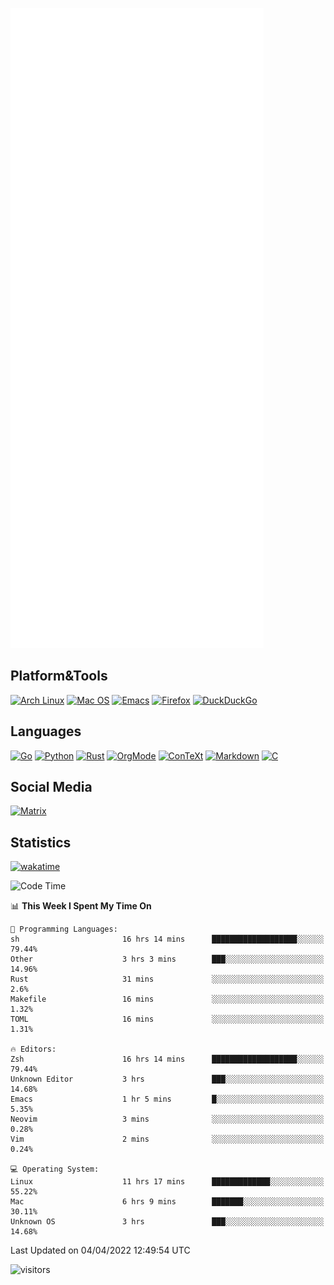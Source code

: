 ![Metrics](https://github.com/SteamedFish/SteamedFish/blob/master/github-metrics.svg)

## Platform&Tools

[![Arch Linux](https://img.shields.io/badge/ArchLinux-1793D1?logo=arch-linux&logoColor=fff&style=flat-square)](https://archlinux.org/)
[![Mac OS](https://img.shields.io/badge/MacOS-000000?style=flat-square&logo=macos&logoColor=F0F0F0)](https://www.apple.com/macos/)
[![Emacs](https://img.shields.io/badge/Emacs-%237F5AB6.svg?&style=flat-square&logo=gnu-emacs&logoColor=white)](https://www.gnu.org/software/emacs/)
[![Firefox](https://img.shields.io/badge/Firefox-FF7139?style=flat-square&logo=Firefox-Browser&logoColor=white)](https://firefox.com/)
[![DuckDuckGo](https://img.shields.io/badge/DuckDuckGo-DE5833?style=flat-square&logo=DuckDuckGo&logoColor=white)](https://duckduckgo.com/)

## Languages

[![Go](https://img.shields.io/badge/Golang-%2300ADD8.svg?style=flat-square&logo=go&logoColor=white)](https://golang.org/)
[![Python](https://img.shields.io/badge/Python-3670A0?style=flat-square&logo=python&logoColor=ffdd54)](https://www.python.org/)
[![Rust](https://img.shields.io/badge/Rust-%23000000.svg?style=flat-square&logo=rust&logoColor=white)](https://www.rust-lang.org/)
[![OrgMode](https://img.shields.io/badge/OrgMode-%23000000.svg?style=flat-square&logo=org&logoColor=white)](https://orgmode.org/)
[![ConTeXt](https://img.shields.io/badge/ConTeXt-%23008080.svg?style=flat-square&logo=latex&logoColor=white)](https://contextgarden.net/)
[![Markdown](https://img.shields.io/badge/MarkDown-%23000000.svg?style=flat-square&logo=markdown&logoColor=white)](https://daringfireball.net/projects/markdown/)
[![C](https://img.shields.io/badge/C-%2300599C.svg?style=flat-square&logo=c&logoColor=white)](https://www.iso.org/standard/74528.html)

## Social Media

[![Matrix](https://img.shields.io/badge/SteamedFish-2CA5E0?style=social&logo=matrix&logoColor=black)](https://matrix.to/#/@i:steamedfish.org)

## Statistics
[![wakatime](https://wakatime.com/badge/user/168280d6-fcf2-4b4f-ad3a-dc4612f35b38.svg)](https://wakatime.com/@168280d6-fcf2-4b4f-ad3a-dc4612f35b38)

<!--START_SECTION:waka-->
![Code Time](http://img.shields.io/badge/Code%20Time-1%2C725%20hrs%2023%20mins-blue)

📊 **This Week I Spent My Time On** 

```text
💬 Programming Languages: 
sh                       16 hrs 14 mins      ███████████████████░░░░░░   79.44% 
Other                    3 hrs 3 mins        ███░░░░░░░░░░░░░░░░░░░░░░   14.96% 
Rust                     31 mins             ░░░░░░░░░░░░░░░░░░░░░░░░░   2.6% 
Makefile                 16 mins             ░░░░░░░░░░░░░░░░░░░░░░░░░   1.32% 
TOML                     16 mins             ░░░░░░░░░░░░░░░░░░░░░░░░░   1.31%

🔥 Editors: 
Zsh                      16 hrs 14 mins      ███████████████████░░░░░░   79.44% 
Unknown Editor           3 hrs               ███░░░░░░░░░░░░░░░░░░░░░░   14.68% 
Emacs                    1 hr 5 mins         █░░░░░░░░░░░░░░░░░░░░░░░░   5.35% 
Neovim                   3 mins              ░░░░░░░░░░░░░░░░░░░░░░░░░   0.28% 
Vim                      2 mins              ░░░░░░░░░░░░░░░░░░░░░░░░░   0.24%

💻 Operating System: 
Linux                    11 hrs 17 mins      █████████████░░░░░░░░░░░░   55.22% 
Mac                      6 hrs 9 mins        ███████░░░░░░░░░░░░░░░░░░   30.11% 
Unknown OS               3 hrs               ███░░░░░░░░░░░░░░░░░░░░░░   14.68%

```


 Last Updated on 04/04/2022 12:49:54 UTC
<!--END_SECTION:waka-->

![visitors](https://visitor-badge.laobi.icu/badge?page_id=SteamedFish.SteamedFish)

